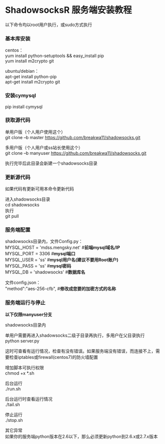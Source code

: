 # ShadowsocksR 服务端安装教程 #

以下命令均以root用户执行，或sudo方式执行

### 基本库安装 ###
centos：  
yum install python-setuptools && easy_install pip  
yum install m2crypto git

ubuntu/debian：  
apt-get install python-pip  
apt-get install m2crypto git

### 安装cymysql ###
pip install cymysql

### 获取源代码 ###
单用户版（个人用户使用这个）  
git clone –b master https://github.com/breakwa11/shadowsocks.git  

多用户版（个人用户或ss站长使用这个）  
git clone –b manyuser https://github.com/breakwa11/shadowsocks.git

执行完毕后此目录会新建一个shadowsocks目录

### 更新源代码 ###
如果代码有更新可用本命令更新代码

进入shadowsocks目录  
cd shadowsocks  
执行  
git pull

### 服务端配置 ###
shadowsocks目录内，文件Config.py：  
MYSQL\_HOST = 'mdss.mengsky.net' #**前端mysql域名/IP**  
MYSQL\_PORT = 3306    #**mysql端口**  
MYSQL\_USER = 'ss'    #**mysql用户名(建议不要用Root账户)**  
MYSQL\_PASS = 'ss'    #**mysql密码**  
MYSQL\_DB = 'shadowsocks'    #**数据库名**  

文件config.json：  
"method":"aes-256-cfb",    #**修改成您要的加密方式的名称**

### 服务端运行与停止 ###
**以下仅限manyuser分支**

shadowsocks目录内  

单用户需要再进入shadowsocks二级子目录再执行，多用户在父目录执行  
python server.py

这时可查看有运行情况，检查有没有错误。如果服务端没有错误，而连接不上，需要检查iptables或firewall(centos7)的防火墙配置

增加脚本可执行权限  
chmod +x *.sh

后台运行  
./run.sh

后台运行时查看运行情况  
./tail.sh

停止运行  
./stop.sh

其它异常  
如果你的服务端python版本在2.6以下，那么必须更新python到2.6.x或2.7.x版本